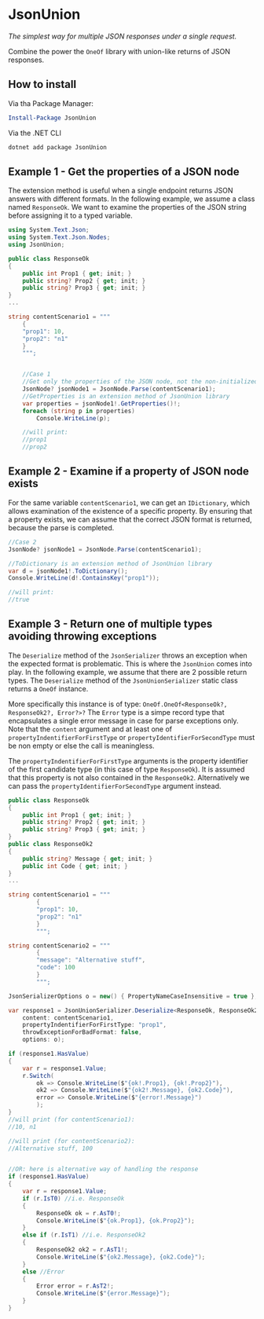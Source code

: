 ﻿# JsonUnion

*The simplest way for multiple JSON responses under a single request.*

Combine the power the `OneOf` library with union-like returns of JSON responses. 

## How to install

Via tha Package Manager:
```powershell
Install-Package JsonUnion
```

Via the .NET CLI
```bat
dotnet add package JsonUnion
```
## Example 1 - Get the properties of a JSON node

The extension method is useful when a single endpoint returns JSON answers with different formats.
In the following example, we assume a class named `ResponseOk`. We want to examine the properties of the JSON string before assigning it to a typed variable.

```cs
using System.Text.Json;
using System.Text.Json.Nodes;
using JsonUnion;

public class ResponseOk
{
    public int Prop1 { get; init; }
    public string? Prop2 { get; init; }
    public string? Prop3 { get; init; }
}
...

string contentScenario1 = """
    {
    "prop1": 10,
    "prop2": "n1"
    }
    """;


    //Case 1
    //Get only the properties of the JSON node, not the non-initialized properties of the instance.
    JsonNode? jsonNode1 = JsonNode.Parse(contentScenario1);
    //GetProperties is an extension method of JsonUnion library
    var properties = jsonNode1!.GetProperties()!; 
    foreach (string p in properties)
        Console.WriteLine(p);

    //will print:
    //prop1
    //prop2
```

## Example 2 - Examine if a property of JSON node exists

For the same variable `contentScenario1`, we can get an `IDictionary`, which allows examination of the existence of a specific property.
By ensuring that a property exists, we can assume that the correct JSON format is returned, because the parse is completed.

```cs
//Case 2
JsonNode? jsonNode1 = JsonNode.Parse(contentScenario1);

//ToDictionary is an extension method of JsonUnion library
var d = jsonNode1!.ToDictionary();
Console.WriteLine(d!.ContainsKey("prop1"));

//will print:
//true

```
## Example 3 - Return one of multiple types avoiding throwing exceptions

The `Deserialize` method of the `JsonSerializer` throws an exception when the expected format is problematic.
This is where the `JsonUnion` comes into play.
In the following example, we assume that there are 2 possible return types. The `Deserialize` method of the `JsonUnionSerializer` static class returns a `OneOf` instance.

More specifically this instance is of type: `OneOf.OneOf<ResponseOk?, ResponseOk2?, Error?>?`
The `Error` type is a simpe record type that encapsulates a single error message in case for parse exceptions only.
Note that the `content` argument and at least one of `propertyIndentifierForFirstType` or `propertyIdentifierForSecondType` must be non empty or else the call is meaningless.

The `propertyIndentifierForFirstType` arguments is the property identifier of the first candidate type (in this case of type `ResponseOk`). It is assumed that this property is not also contained in the `ResponseOk2`.
Alternatively we can pass the `propertyIdentifierForSecondType` argument instead.

```cs
public class ResponseOk
{
    public int Prop1 { get; init; }
    public string? Prop2 { get; init; }
    public string? Prop3 { get; init; }
}
public class ResponseOk2
{
    public string? Message { get; init; }
    public int Code { get; init; }
}
...

string contentScenario1 = """
        {
        "prop1": 10,
        "prop2": "n1"
        }
        """;

string contentScenario2 = """
        {
        "message": "Alternative stuff",
        "code": 100
        }
        """;

JsonSerializerOptions o = new() { PropertyNameCaseInsensitive = true };

var response1 = JsonUnionSerializer.Deserialize<ResponseOk, ResponseOk2>(
    content: contentScenario1,
    propertyIndentifierForFirstType: "prop1",
    throwExceptionForBadFormat: false,
    options: o);

if (response1.HasValue)
{
    var r = response1.Value;
    r.Switch(
        ok => Console.WriteLine($"{ok!.Prop1}, {ok!.Prop2}"),
        ok2 => Console.WriteLine($"{ok2!.Message}, {ok2.Code}"),
        error => Console.WriteLine($"{error!.Message}")
        );
}
//will print (for contentScenario1):
//10, n1

//will print (for contentScenario2):
//Alternative stuff, 100


//OR: here is alternative way of handling the response
if (response1.HasValue)
{
    var r = response1.Value;
    if (r.IsT0) //i.e. ResponseOk
    {
        ResponseOk ok = r.AsT0!;
        Console.WriteLine($"{ok.Prop1}, {ok.Prop2}");
    }
    else if (r.IsT1) //i.e. ResponseOk2
    {
        ResponseOk2 ok2 = r.AsT1!;
        Console.WriteLine($"{ok2.Message}, {ok2.Code}");
    }
    else //Error
    {
        Error error = r.AsT2!;
        Console.WriteLine($"{error.Message}");
    }
}


```